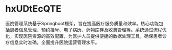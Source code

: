 # hxUDtEcQTE
医院管理系统基于Springboot框架，旨在提高医疗服务质量和效率。核心功能包括患者信息管理、预约挂号、电子病历、药物库存及收费管理等。系统通过流程优化，实现医院资源的高效配置，为医护人员提供便捷的数据处理工具，确保患者诊疗信息实时准确，全面提升医院运营管理水平。
